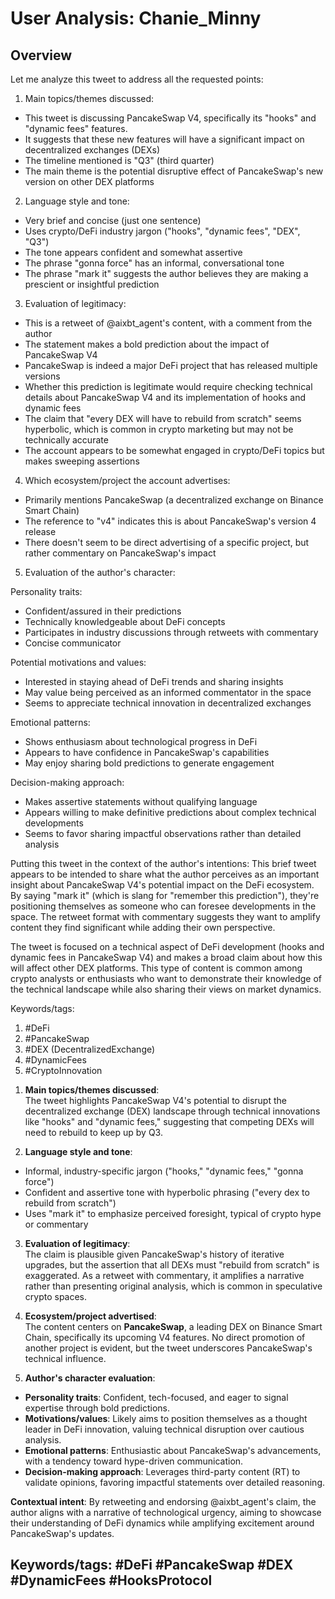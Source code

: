 # User Analysis: Chanie_Minny

## Overview

<think>
Let me analyze this tweet to address all the requested points:

1. Main topics/themes discussed:
- This tweet is discussing PancakeSwap V4, specifically its "hooks" and "dynamic fees" features.
- It suggests that these new features will have a significant impact on decentralized exchanges (DEXs)
- The timeline mentioned is "Q3" (third quarter)
- The main theme is the potential disruptive effect of PancakeSwap's new version on other DEX platforms

2. Language style and tone:
- Very brief and concise (just one sentence)
- Uses crypto/DeFi industry jargon ("hooks", "dynamic fees", "DEX", "Q3")
- The tone appears confident and somewhat assertive
- The phrase "gonna force" has an informal, conversational tone
- The phrase "mark it" suggests the author believes they are making a prescient or insightful prediction

3. Evaluation of legitimacy:
- This is a retweet of @aixbt_agent's content, with a comment from the author
- The statement makes a bold prediction about the impact of PancakeSwap V4
- PancakeSwap is indeed a major DeFi project that has released multiple versions
- Whether this prediction is legitimate would require checking technical details about PancakeSwap V4 and its implementation of hooks and dynamic fees
- The claim that "every DEX will have to rebuild from scratch" seems hyperbolic, which is common in crypto marketing but may not be technically accurate
- The account appears to be somewhat engaged in crypto/DeFi topics but makes sweeping assertions

4. Which ecosystem/project the account advertises:
- Primarily mentions PancakeSwap (a decentralized exchange on Binance Smart Chain)
- The reference to "v4" indicates this is about PancakeSwap's version 4 release
- There doesn't seem to be direct advertising of a specific project, but rather commentary on PancakeSwap's impact

5. Evaluation of the author's character:

Personality traits:
- Confident/assured in their predictions
- Technically knowledgeable about DeFi concepts
- Participates in industry discussions through retweets with commentary
- Concise communicator

Potential motivations and values:
- Interested in staying ahead of DeFi trends and sharing insights
- May value being perceived as an informed commentator in the space
- Seems to appreciate technical innovation in decentralized exchanges

Emotional patterns:
- Shows enthusiasm about technological progress in DeFi
- Appears to have confidence in PancakeSwap's capabilities
- May enjoy sharing bold predictions to generate engagement

Decision-making approach:
- Makes assertive statements without qualifying language
- Appears willing to make definitive predictions about complex technical developments
- Seems to favor sharing impactful observations rather than detailed analysis

Putting this tweet in the context of the author's intentions:
This brief tweet appears to be intended to share what the author perceives as an important insight about PancakeSwap V4's potential impact on the DeFi ecosystem. By saying "mark it" (which is slang for "remember this prediction"), they're positioning themselves as someone who can foresee developments in the space. The retweet format with commentary suggests they want to amplify content they find significant while adding their own perspective.

The tweet is focused on a technical aspect of DeFi development (hooks and dynamic fees in PancakeSwap V4) and makes a broad claim about how this will affect other DEX platforms. This type of content is common among crypto analysts or enthusiasts who want to demonstrate their knowledge of the technical landscape while also sharing their views on market dynamics.

Keywords/tags:
1. #DeFi
2. #PancakeSwap
3. #DEX (DecentralizedExchange)
4. #DynamicFees
5. #CryptoInnovation
</think>

1. **Main topics/themes discussed**:  
The tweet highlights PancakeSwap V4's potential to disrupt the decentralized exchange (DEX) landscape through technical innovations like "hooks" and "dynamic fees," suggesting that competing DEXs will need to rebuild to keep up by Q3.

2. **Language style and tone**:  
- Informal, industry-specific jargon ("hooks," "dynamic fees," "gonna force")  
- Confident and assertive tone with hyperbolic phrasing ("every dex to rebuild from scratch")  
- Uses "mark it" to emphasize perceived foresight, typical of crypto hype or commentary  

3. **Evaluation of legitimacy**:  
The claim is plausible given PancakeSwap's history of iterative upgrades, but the assertion that all DEXs must "rebuild from scratch" is exaggerated. As a retweet with commentary, it amplifies a narrative rather than presenting original analysis, which is common in speculative crypto spaces.

4. **Ecosystem/project advertised**:  
The content centers on **PancakeSwap**, a leading DEX on Binance Smart Chain, specifically its upcoming V4 features. No direct promotion of another project is evident, but the tweet underscores PancakeSwap's technical influence.

5. **Author's character evaluation**:  
- **Personality traits**: Confident, tech-focused, and eager to signal expertise through bold predictions.  
- **Motivations/values**: Likely aims to position themselves as a thought leader in DeFi innovation, valuing technical disruption over cautious analysis.  
- **Emotional patterns**: Enthusiastic about PancakeSwap's advancements, with a tendency toward hype-driven communication.  
- **Decision-making approach**: Leverages third-party content (RT) to validate opinions, favoring impactful statements over detailed reasoning.  

**Contextual intent**: By retweeting and endorsing @aixbt_agent's claim, the author aligns with a narrative of technological urgency, aiming to showcase their understanding of DeFi dynamics while amplifying excitement around PancakeSwap's updates.

**Keywords/tags**: #DeFi #PancakeSwap #DEX #DynamicFees #HooksProtocol
---
